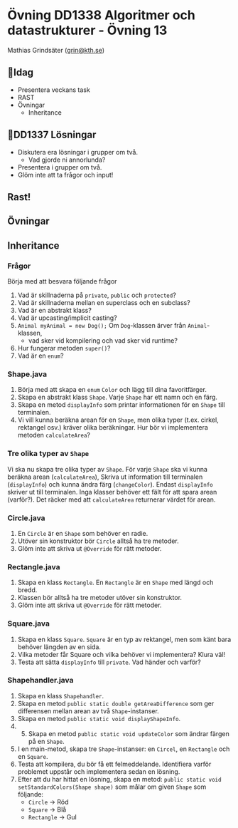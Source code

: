 # **Övning DD1338 Algoritmer och datastrukturer - Övning 13**
Mathias Grindsäter (grin@kth.se)

## 💬**Idag**
* Presentera veckans task
* RAST
* Övningar
    * Inheritance

## 💬**DD1337 Lösningar**
* Diskutera era lösningar i grupper om två.
  * Vad gjorde ni annorlunda?
* Presentera i grupper om två.
* Glöm inte att ta frågor och input! 

## **Rast!**

## **Övningar**

## Inheritance

### Frågor
Börja med att besvara följande frågor
1. Vad är skillnaderna på `private`, `public` och `protected`?
2. Vad är skillnaderna mellan en superclass och en subclass?
3. Vad är en abstrakt klass?
4. Vad är upcasting/implicit casting?
5. `Animal myAnimal = new Dog();` Om `Dog`-klassen ärver från `Animal`-klassen,
   * vad sker vid kompilering och vad sker vid runtime? 
6. Hur fungerar metoden `super()`?
7. Vad är en `enum`?

### Shape.java
1. Börja med att skapa en `enum` `Color` och lägg till dina favoritfärger.
2. Skapa en abstrakt klass `Shape`. Varje `Shape` har ett namn och en färg.
3. Skapa en metod `displayInfo` som printar informationen för en `Shape` till terminalen.
4. Vi vill kunna beräkna arean för en `Shape`, men olika typer (t.ex. cirkel, rektangel osv.) 
kräver olika beräkningar. Hur bör vi implementera metoden `calculateArea`?

### Tre olika typer av `Shape`
Vi ska nu skapa tre olika typer av `Shape`. För varje `Shape` ska vi kunna
beräkna arean (`calculateArea`), Skriva ut information till terminalen (`displayInfo`) och
kunna ändra färg (`changeColor`). Endast `displayInfo` skriver ut till terminalen.
Inga klasser behöver ett fält för att spara arean (varför?). Det räcker med att `calculateArea`
returnerar värdet för arean.

### Circle.java
1. En `Circle` är en `Shape` som behöver en radie.
2. Utöver sin konstruktor bör `Circle` alltså ha tre metoder.
3. Glöm inte att skriva ut `@Override` för rätt metoder.

### Rectangle.java
1. Skapa en klass `Rectangle`. En `Rectangle` är en `Shape` med längd och bredd.
2. Klassen bör alltså ha tre metoder utöver sin konstruktor.
3. Glöm inte att skriva ut `@Override` för rätt metoder.  

### Square.java
1. Skapa en klass `Square`. `Square` är en typ av rektangel, men som känt bara
behöver längden av en sida.
2. Vilka metoder får Square och vilka behöver vi implementera? Klura väl!
3. Testa att sätta `displayInfo` till `private`. Vad händer och varför?

### Shapehandler.java
1. Skapa en klass `Shapehandler`.
2. Skapa en metod `public static double getAreaDifference` som ger differensen mellan arean
av två `Shape`-instanser.
3. Skapa en metod `public static void displayShapeInfo`.
4. 5. Skapa en metod `public static void updateColor` som ändrar färgen på en `Shape`.
5. I en main-metod, skapa tre `Shape`-instanser: en `Circel`, en `Rectangle` och en `Square`.
6. Testa att kompilera, du bör få ett felmeddelande.
Identifiera varför problemet uppstår och implementera sedan en lösning.
7. Efter att du har hittat en lösning, skapa en metod:
`public static void setStandardColors(Shape shape)` 
som målar om given `Shape` som följande:
   * `Circle` -> Röd
   * `Square` -> Blå
   * `Rectangle` -> Gul




 

